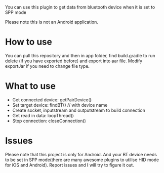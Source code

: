 You can use this plugin to get data from bluetooth device when it is set to SPP mode

Please note this is not an Android application.

# How to use

You can pull this repository and then in app folder, find build.gradle to run delete (if you have exported before) and export into aar file. 
Modify exportJar if you need to change file type.

# What to use
- Get connected device: getPairDevice()
- Set target device: findBT() // with device name
- Create socket, inputstream and outputstream to build connection
- Get read in data: loopThread()
- Stop connection: closeConnection() 

# Issues
Please note that this project is only for Android. And your BT device needs to be set in SPP mode(there are many awesome plugins to utilise HID mode for iOS and Android).
Report issues and I will try to figure it out.
